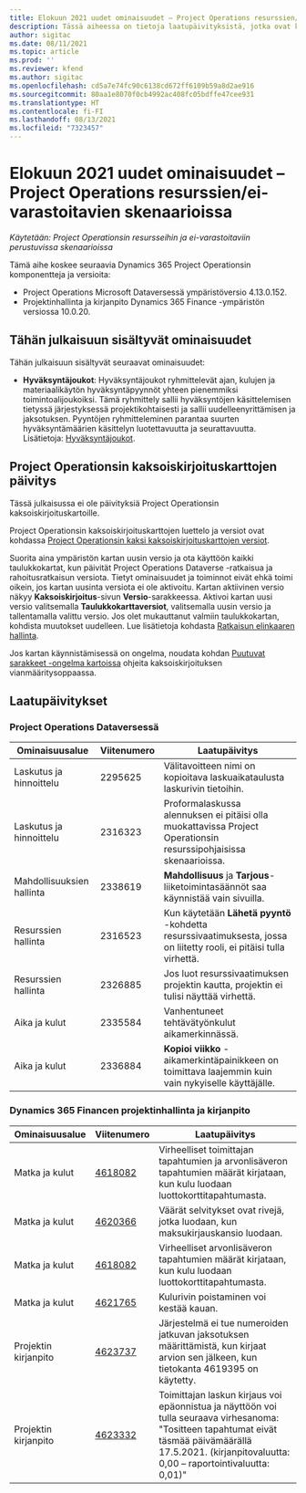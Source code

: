 ```yaml
---
title: Elokuun 2021 uudet ominaisuudet – Project Operations resurssien/ei-varastoitavien skenaarioissa
description: Tässä aiheessa on tietoja laatupäivityksistä, jotka ovat käytettävissä Project Operationsin elokuussa 2021 julkaistussa versiossa resurssi- tai ei-varastopohjaisiin skenaarioihin.
author: sigitac
ms.date: 08/11/2021
ms.topic: article
ms.prod: ''
ms.reviewer: kfend
ms.author: sigitac
ms.openlocfilehash: cd5a7e74fc90c6138cd672ff6109b59a8d2ae916
ms.sourcegitcommit: 80aa1e8070f0cb4992ac408fc05bdffe47cee931
ms.translationtype: HT
ms.contentlocale: fi-FI
ms.lasthandoff: 08/13/2021
ms.locfileid: "7323457"
---
```

# <a name="whats-new-august-2021---project-operations-for-resourcenon-stocked-based-scenarios"></a>Elokuun 2021 uudet ominaisuudet – Project Operations resurssien/ei-varastoitavien skenaarioissa

*Käytetään: Project Operationsin resursseihin ja ei-varastoitaviin perustuvissa skenaarioissa*

Tämä aihe koskee seuraavia Dynamics 365 Project Operationsin komponentteja ja versioita:

   - Project Operations Microsoft Dataversessä ympäristöversio 4.13.0.152.
   - Projektinhallinta ja kirjanpito Dynamics 365 Finance -ympäristön versiossa 10.0.20.

## <a name="features-included-in-this-release"></a>Tähän julkaisuun sisältyvät ominaisuudet

Tähän julkaisuun sisältyvät seuraavat ominaisuudet:

- **Hyväksyntäjoukot**: Hyväksyntäjoukot ryhmittelevät ajan, kulujen ja materiaalikäytön hyväksyntäpyynnöt yhteen pienemmiksi toimintoalijoukoiksi. Tämä ryhmittely sallii hyväksyntöjen käsittelemisen tietyssä järjestyksessä projektikohtaisesti ja sallii uudelleenyrittämisen ja jaksotuksen. Pyyntöjen ryhmitteleminen parantaa suurten hyväksyntämäärien käsittelyn luotettavuutta ja seurattavuutta. Lisätietoja: [Hyväksyntäjoukot](../approvals/approval-sets.md).

## <a name="project-operations-dual-write-maps-updates"></a>Project Operationsin kaksoiskirjoituskarttojen päivitys

Tässä julkaisussa ei ole päivityksiä Project Operationsin kaksoiskirjoituskartoille. 

Project Operationsin kaksoiskirjoituskarttojen luettelo ja versiot ovat kohdassa [Project Operationsin kaksi kaksoiskirjoituskarttojen versiot](../environment/resource-dual-write-maps.md).

Suorita aina ympäristön kartan uusin versio ja ota käyttöön kaikki taulukkokartat, kun päivität Project Operations Dataverse -ratkaisua ja rahoitusratkaisun versiota. Tietyt ominaisuudet ja toiminnot eivät ehkä toimi oikein, jos kartan uusinta versiota ei ole aktivoitu. Kartan aktiivinen versio näkyy **Kaksoiskirjoitus**-sivun **Versio**-sarakkeessa. Aktivoi kartan uusi versio valitsemalla **Taulukkokarttaversiot**, valitsemalla uusin versio ja tallentamalla valittu versio. Jos olet mukauttanut valmiin taulukkokartan, kohdista muutokset uudelleen. Lue lisätietoja kohdasta [Ratkaisun elinkaaren hallinta](/dynamics365/fin-ops-core/dev-itpro/data-entities/dual-write/app-lifecycle-management).

Jos kartan käynnistämisessä on ongelma, noudata kohdan [Puutuvat sarakkeet -ongelma kartoissa](/dynamics365/fin-ops-core/dev-itpro/data-entities/dual-write/dual-write-troubleshooting-finops-upgrades#missing-table-columns-issue-on-maps) ohjeita kaksoiskirjoituksen vianmääritysoppaassa.

## <a name="quality-updates"></a>Laatupäivitykset

### <a name="project-operations-on-dataverse"></a>Project Operations Dataversessä

| **Ominaisuusalue** | **Viitenumero** | **Laatupäivitys** |
| --- | --- | --- |
| Laskutus ja hinnoittelu | 2295625 | Välitavoitteen nimi on kopioitava laskuaikataulusta laskurivin tietoihin. |
| Laskutus ja hinnoittelu | 2316323 | Proformalaskussa alennuksen ei pitäisi olla muokattavissa Project Operationsin resurssipohjaisissa skenaarioissa. |
|   Mahdollisuuksien hallinta | 2338619 | **Mahdollisuus** ja **Tarjous**-liiketoimintasäännöt saa käynnistää vain sivuilla. |
| Resurssien hallinta | 2316523 | Kun käytetään **Lähetä pyyntö** -kohdetta resurssivaatimuksesta, jossa on liitetty rooli, ei pitäisi tulla virhettä. |
| Resurssien hallinta | 2326885 | Jos luot resurssivaatimuksen projektin kautta, projektin ei tulisi näyttää virhettä. |
| Aika ja kulut | 2335584 | Vanhentuneet tehtävätyönkulut aikamerkinnässä. |
| Aika ja kulut | 2336884 | **Kopioi viikko** -aikamerkintäpainikkeen on toimittava laajemmin kuin vain nykyiselle käyttäjälle. |


### <a name="project-management-and-accounting-on-dynamics-365-finance"></a>Dynamics 365 Financen projektinhallinta ja kirjanpito

| Ominaisuusalue | Viitenumero | Laatupäivitys |
| --- | --- | --- |
| Matka ja kulut | [4618082](https://fix.lcs.dynamics.com/Issue/Details?kb=4618082&amp;bugId=583101&amp;dbType=3&amp;qc=9c85ac8ca1e5e9cd07fac9e9aa2cb0914724e28b86ad3339dacf7741f554c605) | Virheelliset toimittajan tapahtumien ja arvonlisäveron tapahtumien määrät kirjataan, kun kulu luodaan luottokorttitapahtumasta. |
| Matka ja kulut | [4620366](https://fix.lcs.dynamics.com/Issue/Details?kb=4620366&amp;bugId=579485&amp;dbType=3&amp;qc=e864789bd95505ea624c537d585bf113c2de60b97c88439d44693dbd85aa8e92) | Väärät selvitykset ovat rivejä, jotka luodaan, kun maksukirjauskansio luodaan. |
| Matka ja kulut | [4618082](https://fix.lcs.dynamics.com/Issue/Details?kb=4618082&amp;bugId=583101&amp;dbType=3&amp;qc=9c85ac8ca1e5e9cd07fac9e9aa2cb0914724e28b86ad3339dacf7741f554c605) | Virheelliset arvonlisäveron tapahtumien määrät kirjataan, kun kulu luodaan luottokorttitapahtumasta. |
| Matka ja kulut | [4621765](https://fix.lcs.dynamics.com/Issue/Details?kb=4621765&amp;bugId=587306&amp;dbType=3&amp;qc=6fbfad0123d4e95eaf8d5a5a2f6c354577c991b7905c852ab02d1f94e728a876) | Kulurivin poistaminen voi kestää kauan. |
| Projektin kirjanpito | [4623737](https://fix.lcs.dynamics.com/Issue/Details?kb=4623737&amp;bugId=598109&amp;dbType=3&amp;qc=4101fc5865201e21815299f2ff11ae46d5d5370510868df86c25ee09a8ca1a0c) | Järjestelmä ei tue numeroiden jatkuvan jaksotuksen määrittämistä, kun kirjaat arvion sen jälkeen, kun tietokanta 4619395 on käytetty. |
| Projektin kirjanpito | [4623332](https://fix.lcs.dynamics.com/Issue/Details?kb=4623332&amp;bugId=586034&amp;dbType=3&amp;qc=2f64bb1977c4a9c9dd2ce9de7e72230b86eca14b6295c5bbfb614ea97ad81caf) | Toimittajan laskun kirjaus voi epäonnistua ja näyttöön voi tulla seuraava virhesanoma: "Tositteen tapahtumat eivät täsmää päivämäärällä 17.5.2021. (kirjanpitovaluutta: 0,00 – raportointivaluutta: 0,01)" |
